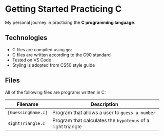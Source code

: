 # Getting Started Practicing C
My personal journey in practicing the **C programming language**.

## Technologies
* C files are compiled using `gcc`
* C files are written according to the C90 standard
* Tested on VS Code
* Styling is adopted from CS50 style guide

## Files
All of the following files are programs written in C:

| Filename | Description |
| -------- | ----------- |
| `[GuessingGame.c]` | Program that allows a user to `guess a number` |
| `RightTriangle.c` | Program that calculates the `hypotenus` of a right triangle |
